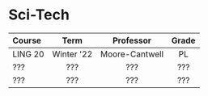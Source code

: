 # Sci-Tech

| Course  |    Term    |   Professor    | Grade |
| :------ | :--------: | :------------: | :---: |
| LING 20 | Winter '22 | Moore-Cantwell |  PL   |
| ???     |    ???     |      ???       |  ???  |
| ???     |    ???     |      ???       |  ???  |

